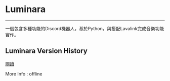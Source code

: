# Luminara 
--- 
一個包含多種功能的Discord機器人，基於Python，與搭配Lavalink完成音樂功能實作。
## Luminara Version History
[閱讀](VersionHistory.MD)

More Info : offline